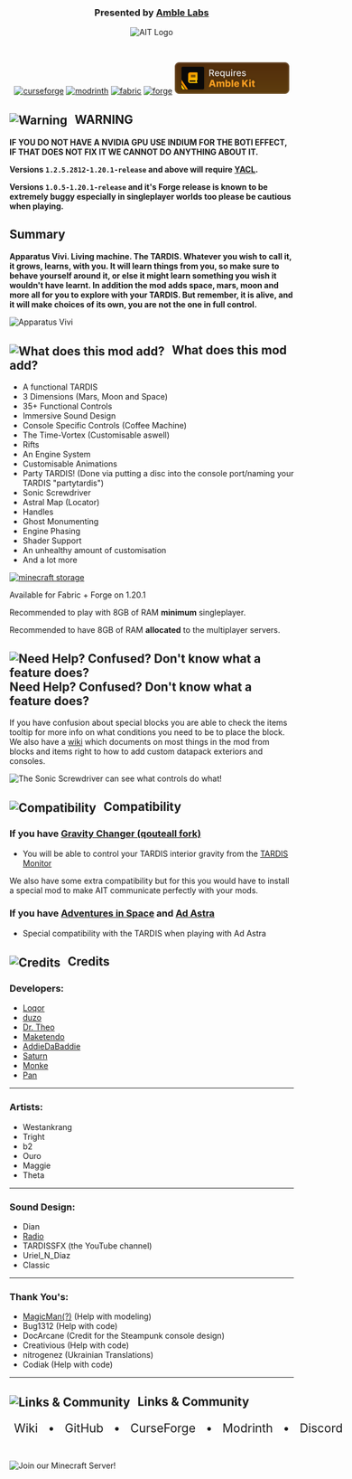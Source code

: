 
<div align="center">

### **Presented by [Amble Labs](https://amblelabs.github.io)**
<img src="https://cdn.modrinth.com/data/cached_images/3a42ec9af204d77515b938dc326a6694bf8766b7.png" alt="AIT Logo" width="700"/>

&nbsp;

[<img alt="curseforge" height="56" src="https://cdn.jsdelivr.net/npm/@intergrav/devins-badges@3/assets/cozy/available/curseforge_vector.svg">](https://www.curseforge.com/minecraft/mc-mods/adventures-in-time) <!-- SVG version -->
[<img alt="modrinth" height="56" src="https://cdn.jsdelivr.net/npm/@intergrav/devins-badges@3/assets/cozy/available/modrinth_vector.svg">](https://modrinth.com/mod/ait) <!-- SVG version -->
[<img alt="fabric" height="56" src="https://cdn.jsdelivr.net/npm/@intergrav/devins-badges@3/assets/cozy/supported/fabric_vector.svg">](https://fabricmc.net/) <!-- SVG version -->
[<img alt="forge" height="56" src="https://cdn.jsdelivr.net/npm/@intergrav/devins-badges@3/assets/cozy/supported/forge_vector.svg">](https://files.minecraftforge.net) <!-- SVG version -->
[<img alt="amble" height="56" src="https://raw.githubusercontent.com/amblelabs/modkit/refs/heads/main/promo/cozy_vector_requires.svg">](https://modrinth.com/mod/amblekit)

</div>

<h2>
  <img src="https://cdn.modrinth.com/data/cached_images/8ad66df4dbb9eb7105e700a110a8350e691277cb.png"
       alt="Warning"
       width="25"
       height="25"
       style="vertical-align: middle; margin-right: 8px;">
  WARNING
</h2>

**IF YOU DO NOT HAVE A NVIDIA GPU USE INDIUM FOR THE BOTI EFFECT, IF THAT DOES NOT FIX IT WE CANNOT DO ANYTHING ABOUT IT.**

**Versions `1.2.5.2812-1.20.1-release` and above will require [YACL](https://modrinth.com/mod/yacl/versions?g=1.20.1&l=fabric).**

**Versions `1.0.5-1.20.1-release` and it's Forge release is known to be extremely buggy especially in singleplayer worlds too please be cautious when playing.**

## Summary
**Apparatus Vivi. Living machine. The TARDIS. Whatever you wish to call it, it grows, learns, with you. It will learn things from you, so make sure to behave yourself around it, or else it might learn something you wish it wouldn't have learnt. In addition the mod adds space, mars, moon and more all for you to explore with your TARDIS. But remember, it is alive, and it will make choices of its own, you are not the one in full control.**

![Apparatus Vivi](https://cdn.modrinth.com/data/cached_images/dc30c41ab2a793e2bfedef625ba37118e7950a07_0.webp)

<h2>
  <img src="https://cdn.modrinth.com/data/cached_images/b18b275a0e9bb4000e015b935b65037166301538.png"
       alt="What does this mod add?"
       width="25"
       height="25"
       style="vertical-align: middle; margin-right: 8px;">
  What does this mod add?
</h2>

* A functional TARDIS
* 3 Dimensions (Mars, Moon and Space)
* 35+ Functional Controls
* Immersive Sound Design
* Console Specific Controls (Coffee Machine)
* The Time-Vortex (Customisable aswell)
* Rifts
* An Engine System
* Customisable Animations
* Party TARDIS! (Done via putting a disc into the console port/naming your TARDIS "partytardis")
* Sonic Screwdriver
* Astral Map (Locator)
* Handles
* Ghost Monumenting 
* Engine Phasing
* Shader Support
* An unhealthy amount of customisation
* And a lot more

[<img alt="minecraft storage" height="56" src="https://cdn.modrinth.com/data/cached_images/bd0e022e946783d3b0b9a68c1acdc4ffec7505c3_0.webp">](https://minecraftstorage.com/mods/adventures-in-time)

Available for Fabric + Forge on 1.20.1

Recommended to play with 8GB of RAM **minimum** singleplayer.

Recommended to have 8GB of RAM **allocated** to the multiplayer servers.

<h2>
  <img src="https://cdn.modrinth.com/data/cached_images/29848556cea889595907388e4cb59a97a4e86aea.png"
       alt="Need Help? Confused? Don't know what a feature does?"
       width="25"
       height="25"
       style="vertical-align: middle; margin-right: 8px;">
  Need Help? Confused? Don't know what a feature does?
</h2>

If you have confusion about special blocks you are able to check the items tooltip for more info on what conditions you need to be to place the block. We also have a [wiki](https://amblelabs.github.io/ait-wiki/) which documents on most things in the mod from blocks and items right to how to add custom datapack exteriors and consoles.

![The Sonic Screwdriver can see what controls do what!](https://cdn.modrinth.com/data/cached_images/e9a7d7247bd2c74f8690fa99caf30acda381c37d.png)

<h2>
  <img src="https://cdn.modrinth.com/data/cached_images/808c7934614530076d21dd0cf5c5e2e992595985.png"
       alt="Compatibility"
       width="25"
       height="25"
       style="vertical-align: middle; margin-right: 8px;">
  Compatibility
</h2>

### If you have [Gravity Changer (qouteall fork)](https://modrinth.com/mod/gravity-api-fork/versions)
- You will be able to control your TARDIS interior gravity from the [TARDIS Monitor](https://loqor.dev/ait/Monitor/)

We also have some extra compatibility but for this you would have to install a special mod to make AIT communicate perfectly with your mods.

### If you have [Adventures in Space](https://github.com/DrTheodor/adventures-in-space) and [Ad Astra](https://modrinth.com/mod/ad-astra)
- Special compatibility with the TARDIS when playing with Ad Astra

<h2>
  <img src="https://cdn.modrinth.com/data/cached_images/7412fc34a0142c5cc1ec9eee18c68c81fbbb4d81.png"
       alt="Credits"
       width="25"
       height="25"
       style="vertical-align: middle; margin-right: 8px;">
  Credits
</h2>



### Developers:
- [Loqor](https://loqor.dev/)
- [duzo](https://duzo.is-a.dev/)
- [Dr. Theo](https://theo.is-a.dev/)
- [Maketendo](https://github.com/MaketendoDev)
- [AddieDaBaddie](https://addi3.github.io/index)
- [Saturn](https://github.com/Saturnorsomthing)
- [Monke](https://github.com/rapbattlegod32)
- [Pan](https://github.com/Mansarde)

---

### Artists:
- Westankrang
- Tright
- b2
- Ouro
- Maggie
- Theta

---

### Sound Design:
- Dian
- [Radio](https://im-radio.bandcamp.com/album/ait-mod-music-disc-drifting)
- TARDISSFX (the YouTube channel)
- Uriel_N_Diaz 
- Classic
  
---

### Thank You's:
- [MagicMan(?)](https://magicmaan.github.io/) (Help with modeling)
- Bug1312 (Help with code)
- DocArcane (Credit for the Steampunk console design)
- Creativious (Help with code)
- nitrogenez (Ukrainian Translations)
- Codiak (Help with code)

---

<h2>
  <img src="https://cdn.modrinth.com/data/cached_images/23b97ecfe49586f70c6a7d4e4ca63ac14d47e6e1.png"
       alt="Links & Community"
       width="25"
       height="25"
       style="vertical-align: middle; margin-right: 8px;">
  Links & Community
</h2>

<div style="text-align: center; font-size: 1.5em; margin-top: 1em; white-space: nowrap;">
  <a href="https://amblelabs.github.io/ait-wiki/" style="text-decoration: none; color: inherit; display: inline-block; margin: 0 8px;">Wiki</a>
  <span style="display: inline-block; margin: 0 4px;">•</span>
  <a href="https://github.com/amblelabs/ait/" style="text-decoration: none; color: inherit; display: inline-block; margin: 0 8px;">GitHub</a>
  <span style="display: inline-block; margin: 0 4px;">•</span>
  <a href="https://www.curseforge.com/minecraft/mc-mods/adventures-in-time" style="text-decoration: none; color: inherit; display: inline-block; margin: 0 8px;">CurseForge</a>
  <span style="display: inline-block; margin: 0 4px;">•</span>
  <a href="https://modrinth.com/mod/ait" style="text-decoration: none; color: inherit; display: inline-block; margin: 0 8px;">Modrinth</a>
  <span style="display: inline-block; margin: 0 4px;">•</span>
  <a href="https://discord.com/invite/WjKhRjavCj" style="text-decoration: none; color: inherit; display: inline-block; margin: 0 8px;">Discord</a>
</div>

&nbsp;

![Join our Minecraft Server!](https://cdn.modrinth.com/data/cached_images/2c9f228e916187fcc47e6ad92e09ab9ad52c1949.png)

